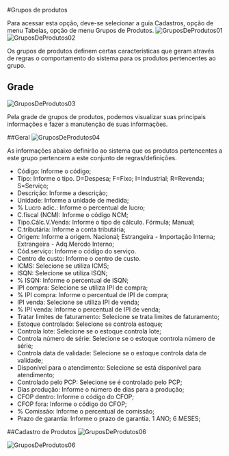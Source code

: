 #Grupos de produtos

Para acessar esta opção, deve-se selecionar a guia Cadastros, opção de menu Tabelas, opção de menu Grupos de Produtos.
![GruposDeProdutos01](https://raw.githubusercontent.com/netforcews/docs-erp/master/cadastro/imgs/GruposDeProdutos01.png)
![GruposDeProdutos02](https://raw.githubusercontent.com/netforcews/docs-erp/master/cadastro/imgs/GruposDeProdutos02.png)

Os grupos de produtos definem certas características que geram através de regras o comportamento do sistema para os produtos pertencentes ao grupo.

## Grade
![GruposDeProdutos03](https://raw.githubusercontent.com/netforcews/docs-erp/master/cadastro/imgs/GruposDeProdutos03.png)

Pela grade de grupos de produtos, podemos visualizar suas principais informações e fazer a manutenção de suas informações.

##Geral
![GruposDeProdutos04](https://raw.githubusercontent.com/netforcews/docs-erp/master/cadastro/imgs/GruposDeProdutos04.png)

As informações abaixo definirão ao sistema que os produtos pertencentes a este grupo pertencem a este conjunto de regras/definições.

- Código: Informe o código;
- Tipo: Informe o tipo. D=Despesa; F=Fixo; I=Industrial; R=Revenda; S=Serviço;
- Descrição: Informe a descrição;
- Unidade: Informe a unidade de medida;
- % Lucro adic.: Informe o percentual de lucro;
- C.fiscal (NCM): Informe o código NCM;
- Tipo.Cálc.V.Venda: Informe o tipo de cálculo. Fórmula; Manual;
- C.tributária: Informe a conta tributária;
- Origem: Informe a origem. Nacional; Estrangeira - Importação Interna; Extrangeira - Adq.Mercdo Interno;
- Cód.serviço: Informe o código do serviço.
- Centro de custo: Informe o centro de custo.
- ICMS: Selecione se utiliza ICMS;
- ISQN: Selecione se utiliza ISQN;
- % ISQN: Informe o percentual de ISQN;
- IPI compra: Selecione se utiliza IPI de compra;
- % IPI compra: Informe o percentual de IPI de compra;
- IPI venda: Selecione se utiliza IPI de venda;
- % IPI venda: Informe o percentual de IPI de venda;
- Tratar limites de faturamento: Selecione se trata limites de faturamento;
- Estoque controlado: Selecione se controla estoque;
- Controla lote: Selecione se o estoque controla lote;
- Controla número de série: Selecione se o estoque controla número de série;
- Controla data de validade: Selecione se o estoque controla data de validade;
- Disponível para o atendimento: Selecione se está disponível para atendimento;
- Controlado pelo PCP: Selecione se é controlado pelo PCP;
- Dias produção: Informe o número de dias para a produção;
- CFOP dentro: Informe o código do CFOP;
- CFOP fora: Informe o código do CFOP;
- % Comissão: Informe o percentual de comissão;
- Prazo de garantia: Informe o prazo de garantia. 1 ANO; 6 MESES;

##Cadastro de Produtos
![GruposDeProdutos06](https://raw.githubusercontent.com/netforcews/docs-erp/master/cadastro/imgs/GruposDeProdutos06.png)

![GruposDeProdutos06](https://raw.githubusercontent.com/netforcews/docs-erp/master/cadastro/imgs/GruposDeProdutos06.png)


